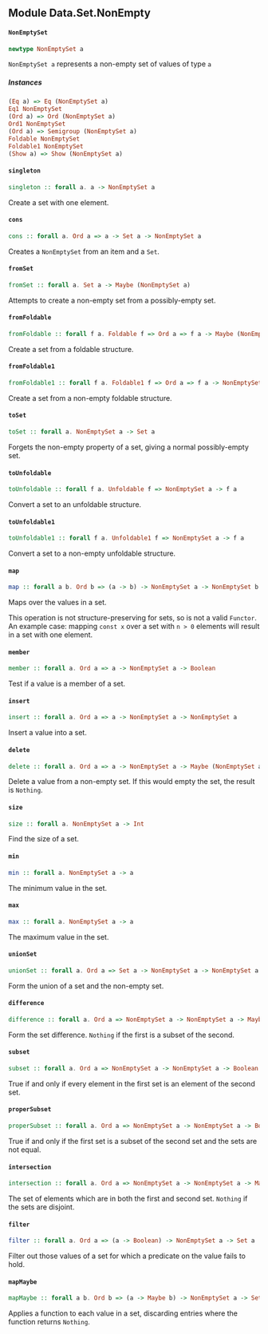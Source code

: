 ## Module Data.Set.NonEmpty

#### `NonEmptySet`

``` purescript
newtype NonEmptySet a
```

`NonEmptySet a` represents a non-empty set of values of type `a`

##### Instances
``` purescript
(Eq a) => Eq (NonEmptySet a)
Eq1 NonEmptySet
(Ord a) => Ord (NonEmptySet a)
Ord1 NonEmptySet
(Ord a) => Semigroup (NonEmptySet a)
Foldable NonEmptySet
Foldable1 NonEmptySet
(Show a) => Show (NonEmptySet a)
```

#### `singleton`

``` purescript
singleton :: forall a. a -> NonEmptySet a
```

Create a set with one element.

#### `cons`

``` purescript
cons :: forall a. Ord a => a -> Set a -> NonEmptySet a
```

Creates a `NonEmptySet` from an item and a `Set`.

#### `fromSet`

``` purescript
fromSet :: forall a. Set a -> Maybe (NonEmptySet a)
```

Attempts to create a non-empty set from a possibly-empty set.

#### `fromFoldable`

``` purescript
fromFoldable :: forall f a. Foldable f => Ord a => f a -> Maybe (NonEmptySet a)
```

Create a set from a foldable structure.

#### `fromFoldable1`

``` purescript
fromFoldable1 :: forall f a. Foldable1 f => Ord a => f a -> NonEmptySet a
```

Create a set from a non-empty foldable structure.

#### `toSet`

``` purescript
toSet :: forall a. NonEmptySet a -> Set a
```

Forgets the non-empty property of a set, giving a normal possibly-empty
set.

#### `toUnfoldable`

``` purescript
toUnfoldable :: forall f a. Unfoldable f => NonEmptySet a -> f a
```

Convert a set to an unfoldable structure.

#### `toUnfoldable1`

``` purescript
toUnfoldable1 :: forall f a. Unfoldable1 f => NonEmptySet a -> f a
```

Convert a set to a non-empty unfoldable structure.

#### `map`

``` purescript
map :: forall a b. Ord b => (a -> b) -> NonEmptySet a -> NonEmptySet b
```

Maps over the values in a set.

This operation is not structure-preserving for sets, so is not a valid
`Functor`. An example case: mapping `const x` over a set with `n > 0`
elements will result in a set with one element.

#### `member`

``` purescript
member :: forall a. Ord a => a -> NonEmptySet a -> Boolean
```

Test if a value is a member of a set.

#### `insert`

``` purescript
insert :: forall a. Ord a => a -> NonEmptySet a -> NonEmptySet a
```

Insert a value into a set.

#### `delete`

``` purescript
delete :: forall a. Ord a => a -> NonEmptySet a -> Maybe (NonEmptySet a)
```

Delete a value from a non-empty set. If this would empty the set, the
result is `Nothing`.

#### `size`

``` purescript
size :: forall a. NonEmptySet a -> Int
```

Find the size of a set.

#### `min`

``` purescript
min :: forall a. NonEmptySet a -> a
```

The minimum value in the set.

#### `max`

``` purescript
max :: forall a. NonEmptySet a -> a
```

The maximum value in the set.

#### `unionSet`

``` purescript
unionSet :: forall a. Ord a => Set a -> NonEmptySet a -> NonEmptySet a
```

Form the union of a set and the non-empty set.

#### `difference`

``` purescript
difference :: forall a. Ord a => NonEmptySet a -> NonEmptySet a -> Maybe (NonEmptySet a)
```

Form the set difference. `Nothing` if the first is a subset of the second.

#### `subset`

``` purescript
subset :: forall a. Ord a => NonEmptySet a -> NonEmptySet a -> Boolean
```

True if and only if every element in the first set is an element of the
second set.

#### `properSubset`

``` purescript
properSubset :: forall a. Ord a => NonEmptySet a -> NonEmptySet a -> Boolean
```

True if and only if the first set is a subset of the second set and the
sets are not equal.

#### `intersection`

``` purescript
intersection :: forall a. Ord a => NonEmptySet a -> NonEmptySet a -> Maybe (NonEmptySet a)
```

The set of elements which are in both the first and second set. `Nothing`
if the sets are disjoint.

#### `filter`

``` purescript
filter :: forall a. Ord a => (a -> Boolean) -> NonEmptySet a -> Set a
```

Filter out those values of a set for which a predicate on the value fails
to hold.

#### `mapMaybe`

``` purescript
mapMaybe :: forall a b. Ord b => (a -> Maybe b) -> NonEmptySet a -> Set b
```

Applies a function to each value in a set, discarding entries where the
function returns `Nothing`.


